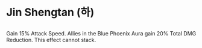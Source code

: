 # Jin Shengtan (하)

##

Gain 15% Attack Speed. Allies in the Blue Phoenix Aura gain 20% Total DMG Reduction. This effect cannot stack.
